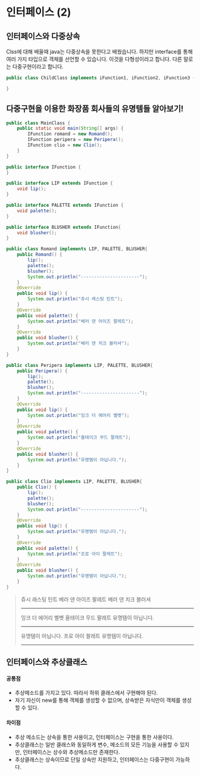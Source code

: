 # 인터페이스 (2)

## 인터페이스와 다중상속

Clss에 대해 배울때 java는 다중상속을 못한다고 배웠습니다. 하지만 interface를 통해 여러 가지 타입으로 객체를 선언할 수 있습니다.
이것을 다형성이라고 합니다. 다른 말로는 다중구현이라고 합니다.

```java
public class ChildClass implements iFunction1, iFunction2, iFunction3 {

}
```

## 다중구현을 이용한 화장품 회사들의 유명템들 알아보기!

```java
public class MainClass {
	public static void main(String[] args) {
		IFunction romand = new Romand();
		IFunction peripera = new Peripera();
		IFunction clio = new Clio();
	}
}
```

```java
public interface IFunction {
}
```

```java
public interface LIP extends IFunction {
	void lip();
}
```

```java
public interface PALETTE extends IFunction {
	void palette();
}
```

```java
public interface BLUSHER extends IFunction{
	void blusher();
}
```

```java
public class Romand implements LIP, PALETTE, BLUSHER{
    public Romand() {
    	lip();
    	palette();
    	blusher();
    	System.out.println("----------------------");
    }
	@Override
	public void lip() {
		System.out.println("쥬시 래스팅 틴트");
	}
	@Override
	public void palette() {
		System.out.println("베러 댄 아이즈 팔레트");
	}
	@Override
	public void blusher() {
		System.out.println("베러 댄 치크 블러셔");
	}
}
```

```java
public class Peripera implements LIP, PALETTE, BLUSHER{
    public Peripera() {
    	lip();
    	palette();
    	blusher();
    	System.out.println("----------------------");
    }
	@Override
	public void lip() {
		System.out.println("잉크 더 에어리 벨벳");
	}
	@Override
	public void palette() {
		System.out.println("올테이크 무드 팔레트");
	}
	@Override
	public void blusher() {
		System.out.println("유명템이 아닙니다.");
	}
}
```

```java
public class Clio implements LIP, PALETTE, BLUSHER{
    public Clio() {
    	lip();
    	palette();
    	blusher();
    	System.out.println("----------------------");
    }
	@Override
	public void lip() {
		System.out.println("유명템이 아닙니다.");
	}
	@Override
	public void palette() {
		System.out.println("프로 아이 팔레트");
	}
	@Override
	public void blusher() {
		System.out.println("유명템이 아닙니다.");
	}
}
```

> 쥬시 래스팅 틴트
> 베러 댄 아이즈 팔레트
> 베러 댄 치크 블러셔
>
> ---
>
> 잉크 더 에어리 벨벳
> 올테이크 무드 팔레트
> 유명템이 아닙니다.
>
> ---
>
> 유명템이 아닙니다.
> 프로 아이 팔레트
> 유명템이 아닙니다.
>
> ---

## 인터페이스와 추상클래스

#### 공통점

- 추상메소드를 가지고 있다. 따라서 하위 클래스에서 구현해야 된다.
- 자기 자신이 new를 통해 객체를 생성할 수 없으며, 상속받은 자식만이 객체를 생성할 수 있다.

#### 차이점

- 추상 메소드는 상속을 통한 사용이고, 인터페이스는 구현을 통한 사용이다.
- 추상클래스는 일반 클래스와 동일하게 변수, 메소드의 모든 기능을 사용할 수 있지만, 인터페이스는 상수와 추상메소드만 존재한다.
- 추상클래스는 상속이므로 단일 상속만 지원하고, 인터페이스는 다중구현이 가능하다.

